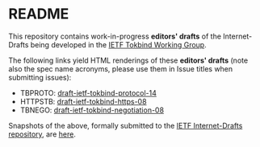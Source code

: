 README
=======

This repository contains work-in-progress **editors' drafts** of the Internet-Drafts being developed in the [IETF Tokbind Working Group](https://datatracker.ietf.org/wg/tokbind/charter/).

The following links yield HTML renderings of these **editors' drafts** (note also the spec name acronyms, please use them in Issue titles when submitting issues):
- TBPROTO: [draft-ietf-tokbind-protocol-14](http://xml2rfc.ietf.org/cgi-bin/xml2rfc.cgi?modeAsFormat=html/ascii&url=https://raw.githubusercontent.com/TokenBinding/Internet-Drafts/master/draft-ietf-tokbind-protocol-14.xml)
- HTTPSTB: [draft-ietf-tokbind-https-08](http://xml2rfc.ietf.org/cgi-bin/xml2rfc.cgi?modeAsFormat=html/ascii&url=https://raw.githubusercontent.com/TokenBinding/Internet-Drafts/master/draft-ietf-tokbind-https-08.xml)
- TBNEGO: [draft-ietf-tokbind-negotiation-08](http://xml2rfc.ietf.org/cgi-bin/xml2rfc.cgi?modeAsFormat=html/ascii&url=https://raw.githubusercontent.com/TokenBinding/Internet-Drafts/master/draft-ietf-tokbind-negotiation-08.xml)

Snapshots of the above, formally submitted to the [IETF Internet-Drafts repository](https://www.ietf.org/id-info/), are [here](https://datatracker.ietf.org/wg/tokbind/documents/).
